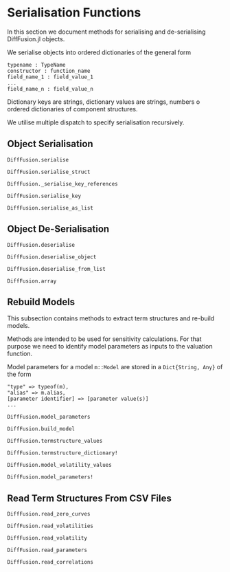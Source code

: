 # Serialisation Functions

In this section we document methods for serialising and de-serialising DiffFusion.jl objects.

We serialise objects into ordered dictionaries of the general form

    typename : TypeName
    constructor : function_name
    field_name_1 : field_value_1
    ...
    field_name_n : field_value_n

Dictionary keys are strings, dictionary values are strings, numbers o
ordered dictionaries of component structures.

We utilise multiple dispatch to specify serialisation recursively.

## Object Serialisation

```@docs
DiffFusion.serialise
```

```@docs
DiffFusion.serialise_struct
```

```@docs
DiffFusion._serialise_key_references
```

```@docs
DiffFusion.serialise_key
```

```@docs
DiffFusion.serialise_as_list
```

## Object De-Serialisation

```@docs
DiffFusion.deserialise
```

```@docs
DiffFusion.deserialise_object
```

```@docs
DiffFusion.deserialise_from_list
```

```@docs
DiffFusion.array
```

## Rebuild Models

This subsection contains methods to extract term structures and re-build models.

Methods are intended to be used for sensitivity calculations. For that
purpose we need to identify model parameters as inputs to the valuation
function.

Model parameters for a model `m::Model` are stored in a `Dict{String, Any}` of the form

    "type" => typeof(m),
    "alias" => m.alias,
    [parameter identifier] => [parameter value(s)]
    ...


```@docs
DiffFusion.model_parameters
```

```@docs
DiffFusion.build_model
```

```@docs
DiffFusion.termstructure_values
```

```@docs
DiffFusion.termstructure_dictionary!
```

```@docs
DiffFusion.model_volatility_values
```

```@docs
DiffFusion.model_parameters!
```

## Read Term Structures From CSV Files

```@docs
DiffFusion.read_zero_curves
```

```@docs
DiffFusion.read_volatilities
```

```@docs
DiffFusion.read_volatility
```

```@docs
DiffFusion.read_parameters
```

```@docs
DiffFusion.read_correlations
```
